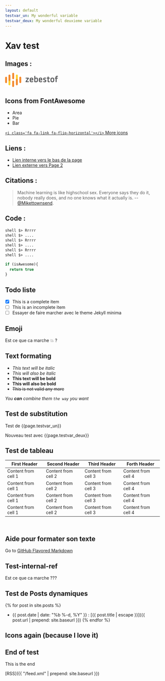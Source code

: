 ```yaml
---
layout: default
testvar_un: My wonderful variable
testvar_deux: My wonderful deuxieme variable
---
```


# <i class='fa fa-bullhorn fa-rotate-315'></i> Xav test

## Images : 

![zbo logo](images/logo.png)

## Icons from FontAwesome <i class='fa fa-flag-o'></i>

  - <i class='fa fa-area-chart'></i> Area
  - <i class='fa fa-pie-chart'></i> Pie
  - <i class='fa fa-bar-chart'></i> Bar
  
[```<i class='fa fa-link fa-flip-horizontal'></i>``` More icons](http://fontawesome.io/icons/) 

## Liens : 

- [Lien interne vers le bas de la page](#test-internal-ref)
- [Lien externe vers Page 2](pages/page2.html)

## Citations :

>Machine learning is like highschool sex. Everyone says they do it, nobody really does, and no one knows what it actually is.
>-- [@Mikettownsend](https://twitter.com/Mikettownsend/status/780453119238955008).

## Code : 

    shell $> Rrrrr
    shell $> ....
    shell $> Rrrrr
    shell $> ....
    shell $> Rrrrr
    shell $> ....

```javascript
if (isAwesome){
  return true
}
```

## Todo liste

- [x] This is a complete item
- [ ] This is an incomplete item
- [ ] Essayer de faire marcher avec le theme Jekyll minima

## Emoji 

Est ce que ca marche :boom: ?

## Text formating 

- *This text will be italic*
- _This will also be italic_
- **This text will be bold**
- __This will also be bold__
- ~~This is not valid any more~~

_You **can** combine them ```the way``` you want_


## Test de substitution 

Test de {{page.testvar_un}}

Nouveau test avec {{page.testvar_deux}}

## Test de tableau

First Header | Second Header | Third Header | Forth Header
------------ | ------------- | ------------ | -------------
Content from cell 1 | Content from cell 2 | Content from cell 3 | Content from cell 4
Content from cell 1 | Content from cell 2 | Content from cell 3 | Content from cell 4
Content from cell 1 | Content from cell 2 | Content from cell 3 | Content from cell 4
Content from cell 1 | Content from cell 2 | Content from cell 3 | Content from cell 4


&nbsp;

## Aide pour formater son texte 

Go to [GitHub Flavored Markdown](https://guides.github.com/features/mastering-markdown/)

## Test-internal-ref

Est ce que ca marche ???

## Test de Posts dynamiques 

{% for post in site.posts %}
- {{ post.date | date: "%b %-d, %Y" }} : [{{ post.title | escape }}]({{ post.url | prepend: site.baseurl }})
{% endfor %}

## Icons again (because I love it)

<i class='fa fa-commenting fa-4x'></i> <i class='fa fa-send-o fa-4x'></i> <i class='fa fa-envelope fa-4x'></i> <i class='fa fa-thumbs-o-up fa-4x'></i> <i class='fa fa-universal-access fa-4x'></i> 

## End of test

This is the end

[RSS]({{ "/feed.xml" | prepend: site.baseurl }})
